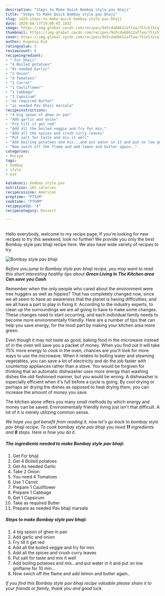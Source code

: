 ```yaml
---
description: "Steps to Make Quick Bombay style pav bhaji"
title: "Steps to Make Quick Bombay style pav bhaji"
slug: 1429-steps-to-make-quick-bombay-style-pav-bhaji
date: 2020-08-17T19:09:07.183Z
image: https://img-global.cpcdn.com/recipes/9d3cda68612affaa/751x532cq70/bombay-style-pav-bhaji-recipe-main-photo.jpg
thumbnail: https://img-global.cpcdn.com/recipes/9d3cda68612affaa/751x532cq70/bombay-style-pav-bhaji-recipe-main-photo.jpg
cover: https://img-global.cpcdn.com/recipes/9d3cda68612affaa/751x532cq70/bombay-style-pav-bhaji-recipe-main-photo.jpg
author: Eugenia Kim
ratingvalue: 3
reviewcount: 8
recipeingredient:
- " For bhaji"
- "4 Boiled potatoes"
- "As needed Garlic"
- "2 Onion"
- "4 Tomatoes"
- "1 Carrot"
- "1 Cauliflower"
- "1 Cabbage"
- "1 Capsicum"
- "as required Butter"
- "as needed Pav bhaji marsala"
recipeinstructions:
- "4 big spoon of ghee in pan"
- "Add garlic and onion"
- "Fry till it get red"
- "Add all the boiled veggie and fry for min."
- "Add all the spices and crush curry leaves"
- "Put salt for taste and mix it well"
- "Add boiling potatoes and mix...and put water in it and put on low gmflame for 10 min..."
- "Now swich off the flame and add lemon and butter again.."
categories:
- Recipe
tags:
- bombay
- style
- pav

katakunci: bombay style pav 
nutrition: 101 calories
recipecuisine: American
preptime: "PT32M"
cooktime: "PT60M"
recipeyield: "4"
recipecategory: Dessert

---
```

<br>
Hello everybody, welcome to my recipe page, If you're looking for new recipes to try this weekend, look no further! We provide you only the best Bombay style pav bhaji recipe here. We also have wide variety of recipes to try.
<br>


![Bombay style pav bhaji](https://img-global.cpcdn.com/recipes/9d3cda68612affaa/751x532cq70/bombay-style-pav-bhaji-recipe-main-photo.jpg)

<i>Before you jump to Bombay style pav bhaji recipe, you may want to read this short interesting healthy tips about 
<strong>Green Living In The Kitchen area Can save you Cash</strong>.</i>
</br>

Remember when the only people who cared about the environment were tree huggers as well as hippies? That has completely changed now, since we all seem to have an awareness that the planet is having difficulties, and we all have a part to play in fixing it. According to the industry experts, to clean up the surroundings we are all going to have to make some changes. These changes need to start occurring, and each individual family needs to become more environmentally friendly. Here are a number of tips that can help you save energy, for the most part by making your kitchen area more green.

Even though it may not taste as good, baking food in the microwave instead of in the oven will save you a packet of money. When you find out it will take 75% more energy to cook in the oven, chances are you'll look for more ways to use the microwave. When it relates to boiling water and steaming vegetables, you can save a lot of electricity and do the job faster with countertop appliances rather than a stove. You would be forgiven for thinking that an automatic dishwasher uses more energy than washing dishes the old-fashioned manner, but you would be wrong. A dishwasher is especially efficient when it's full before a cycle is going. By cool drying or perhaps air drying the dishes as opposed to heat drying them, you can increase the amount of money you save.

The kitchen alone offers you many small methods by which energy and money can be saved. Environmentally friendly living just isn't that difficult. A lot of it is merely utilizing common sense.


<i>We hope you got benefit from reading it, now let's go back to bombay style pav bhaji recipe. To cook bombay style pav bhaji you need <strong>11</strong> ingredients and <strong>8</strong> steps. Here is how you do it.
</i>

##### The ingredients needed to make Bombay style pav bhaji:

1. Get  For bhaji
1. Get 4 Boiled potatoes
1. Get As needed Garlic
1. Take 2 Onion
1. You need 4 Tomatoes
1. Use 1 Carrot
1. Prepare 1 Cauliflower
1. Prepare 1 Cabbage
1. Get 1 Capsicum
1. Take as required Butter
1. Prepare as needed Pav bhaji marsala


##### Steps to make Bombay style pav bhaji:

1. 4 big spoon of ghee in pan
1. Add garlic and onion
1. Fry till it get red
1. Add all the boiled veggie and fry for min.
1. Add all the spices and crush curry leaves
1. Put salt for taste and mix it well
1. Add boiling potatoes and mix...and put water in it and put on low gmflame for 10 min...
1. Now swich off the flame and add lemon and butter again..


<i>If you find this Bombay style pav bhaji recipe valuable please share it to your friends or family, thank you and good luck.</i>
